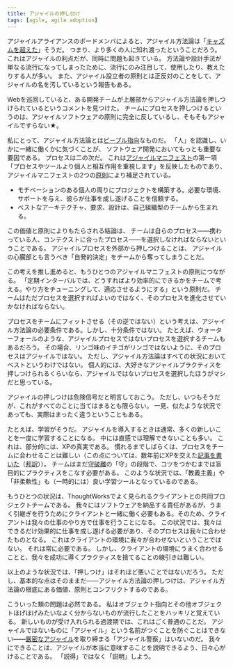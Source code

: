 ```yaml
---
title: アジャイルの押し付け
tags: [agile, agile adoption]
---
```






アジャイルアライアンスのボードメンバによると、アジャイル方法論は「[キャズムを超えた](http://www.infoq.com/articles/agile-alliance-survey-2006)」そうだ。
つまり、より多くの人に知れ渡ったということだろう。
これはアジャイルの利点だが、同時に問題も起きている。
方法論や設計手法が単なる流行になってしまったために、流行にのみ注目して、使用したり、教えたりする人が多い。
また、アジャイル設立者の原則とは正反対のことをして、アジャイルの名を汚しているという報告もある。



Webを巡回していると、ある開発チームが上層部からアジャイル方法論を押しつけられているというコメントを見つけた。
チームにプロセスを押しつけるというのは、アジャイルソフトウェアの原則に完全に反しているし、そもそもアジャイルですらない★。



私にとって、アジャイル方法論とは[ピープル指向](/PeopleOriented)なものだ。
「人」を認識し、いかに一緒に働くかに気づくことが、
ソフトウェア開発においてもっとも重要な要因である。
プロセスは二の次だ。
これは[アジャイルマニフェスト](http://agilemanifesto.org/)の第一項「プロセスやツールより個人と相互作用を重視します」を反映したものであり、アジャイルマニフェストの2つの[原則](http://agilemanifesto.org/principles.html)により補足されている。




* モチベーションのある個人の周りにプロジェクトを構築する。必要な環境、サポートを与え、彼らが仕事を成し遂げることを信頼する。
* ベストなアーキテクチャ、要求、設計は、自己組織型のチームから生まれる。



この価値と原則によりもたらされる結論は、
チームは自らのプロセス——携わっている人、コンテクストに合ったプロセス——を選択しなければならないということである。
アジャイルプロセスを外部から押しつけることは、
アジャイルの心臓部とも言うべき「自発的決定」をチームから奪ってしまうことだ。



この考えを推し進めると、もうひとつのアジャイルマニフェストの原則につながる。
「定期インターバルでは、どうすればより効率的にできるかをチームで考える。やり方をチューニングして、適応させるようにする」という原則だ。
チームはただプロセスを選択すればよいのではなく、そのプロセスを進化させていかなければならない。



プロセスをチームにフィットさせる（その逆ではない）という考えは、アジャイル方法論の必要条件である。しかし、十分条件ではない。
たとえば、ウォーターフォールのような、アジャイルプロセスではないプロセスを選択するチームもあるだろう。
その場合、リンゴ味のイチゴがリンゴではないように、そのプロセスはアジャイルではない。
ただし、アジャイル方法論はすべての状況においてベストというわけではない。
個人的には、大好きなアジャイルプラクティスを押しつけられるくらいなら、アジャイルではないプロセスを選択したほうがマシだと思っている。



アジャイルの押しつけは危険信号だと明言しておこう。
ただし、いつもそうだが、これがすべてのことに当てはまるとも限らない。
一見、似たような状況であっても、実際はまったく違うということもある。



たとえば、学習がそうだ。
アジャイルを導入するときは通常、多くの新しいことを一度に学習することになる。
中には直感では理解できないことも多い。
これは、部分的には、XPの真実である。
慣れるまでしばらくは、プロセスをチームに合わせることは難しい（この点については、数年前にXPを交えた[記事を書いた](https://martinfowler.com/articles/xpVariation.html)（[邦訳](http://www.objectclub.jp/community/XP-jp/xp_relate/xpvariations-j)））。
チームはまだ[守破離](/ShuHaRi)の「守」の段階で、コツをつかむまでは盲目的にプラクティスをこなす必要がある。
このような状況では、「教義主義」や「非柔軟性」も（一時的には）良い学習ツールとなっているのである。



もうひとつの状況は、ThoughtWorksでよく見られるクライアントとの共同プロジェクトチームである。
我々にはソフトウェアを納品する責任があるが、うまく引継ぎを行うためにクライアントと一緒に働く必要もある。そのため、クライアントは我々の仕事のやり方で仕事を行うことになる。
この状況では、我々はできるだけ効果的に仕事を成し遂げる必要があり、そのプロセスは我々に合わせたものとなる。
これはクライアントの環境に我々が合わせないということではない。
それは常に必要である。
しかし、クライアントの環境にうまく合わせることと、我々を成功に導くプラクティスを捨てることの線引きは難しい。



以上のような状況では、「押しつけ」はそれほど悪いことではないだろう。
ただし、基本的な点はそのままだ——アジャイル方法論の押しつけは、アジャイル方法論の根底にある価値、原則とコンフリクトするのである。



こういった類の問題は必然である。
私はオブジェクト指向とその他オブジェクトほげほげみたいなよく分からないものが流行したことをハッキリと覚えている。
新しいものが受け入れられる過渡期では、これはごく普通のことだ。
アジャイルではないものに「アジャイル」という名前がつくことを防ぐことはできない——[厳密なアジャイル](/RigorousAgile)を取り締まる「アジャイル警察」はいないのだ。
我々にできることは、アジャイルが本当に意味することを説明できるよう、日々心がけることである。
「説得」ではなく「説明」しよう。
